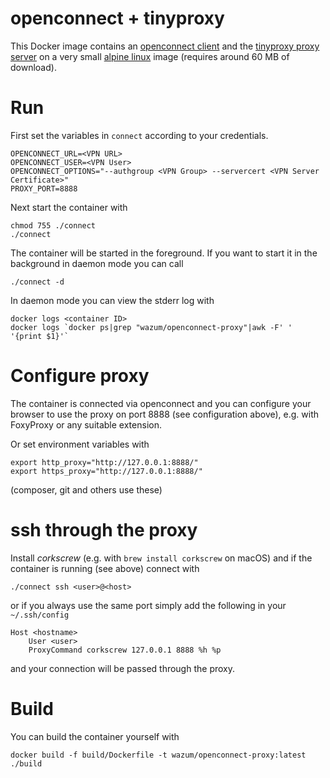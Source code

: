 # openconnect + tinyproxy

This Docker image contains an [openconnect client](http://www.infradead.org/openconnect/) and the [tinyproxy proxy server](https://tinyproxy.github.io/)
on a very small [alpine linux](https://www.alpinelinux.org/) image (requires around 60 MB of download).

# Run

First set the variables in `connect` according to your credentials.

	OPENCONNECT_URL=<VPN URL>
	OPENCONNECT_USER=<VPN User>
	OPENCONNECT_OPTIONS="--authgroup <VPN Group> --servercert <VPN Server Certificate>"
	PROXY_PORT=8888

Next start the container with 

	chmod 755 ./connect
	./connect

The container will be started in the foreground.
If you want to start it in the background in daemon mode you can call

	./connect -d

In daemon mode you can view the stderr log with

	docker logs <container ID>
	docker logs `docker ps|grep "wazum/openconnect-proxy"|awk -F' ' '{print $1}'`

# Configure proxy

The container is connected via openconnect and you can configure your browser
to use the proxy on port 8888 (see configuration above), 
e.g. with FoxyProxy or any suitable extension.

Or set environment variables with

	export http_proxy="http://127.0.0.1:8888/"
	export https_proxy="http://127.0.0.1:8888/"

(composer, git and others use these)

# ssh through the proxy

Install _corkscrew_ (e.g. with `brew install corkscrew` on macOS)
and if the container is running (see above) connect with

	./connect ssh <user>@<host>

or if you always use the same port simply add the following in your 
`~/.ssh/config`

	Host <hostname>
		User <user>
		ProxyCommand corkscrew 127.0.0.1 8888 %h %p

and your connection will be passed through the proxy.

# Build

You can build the container yourself with

	docker build -f build/Dockerfile -t wazum/openconnect-proxy:latest ./build

